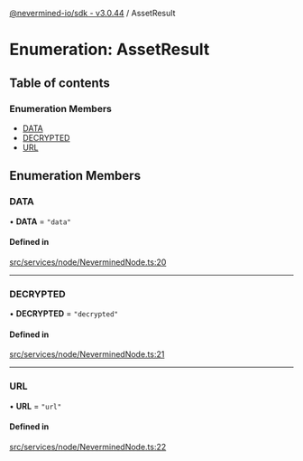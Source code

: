 [@nevermined-io/sdk - v3.0.44](../code-reference.md) / AssetResult

# Enumeration: AssetResult

## Table of contents

### Enumeration Members

- [DATA](AssetResult.md#data)
- [DECRYPTED](AssetResult.md#decrypted)
- [URL](AssetResult.md#url)

## Enumeration Members

### DATA

• **DATA** = `"data"`

#### Defined in

[src/services/node/NeverminedNode.ts:20](https://github.com/nevermined-io/sdk-js/blob/1f765603c75b92c5d8798f51b63641eb0639883b/src/services/node/NeverminedNode.ts#L20)

---

### DECRYPTED

• **DECRYPTED** = `"decrypted"`

#### Defined in

[src/services/node/NeverminedNode.ts:21](https://github.com/nevermined-io/sdk-js/blob/1f765603c75b92c5d8798f51b63641eb0639883b/src/services/node/NeverminedNode.ts#L21)

---

### URL

• **URL** = `"url"`

#### Defined in

[src/services/node/NeverminedNode.ts:22](https://github.com/nevermined-io/sdk-js/blob/1f765603c75b92c5d8798f51b63641eb0639883b/src/services/node/NeverminedNode.ts#L22)
